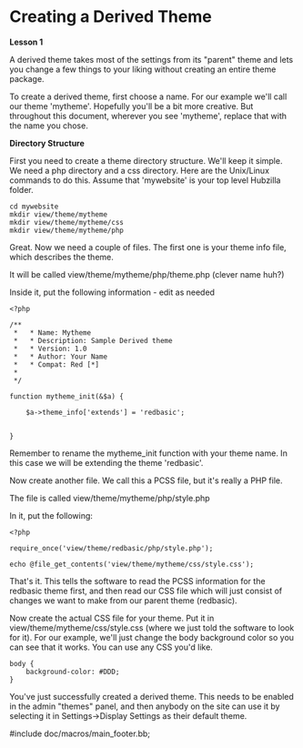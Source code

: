 Creating a Derived Theme
========================

**Lesson 1**

A derived theme takes most of the settings from its "parent" theme and lets you change a few things to your liking without creating an entire theme package. 


To create a derived theme, first choose a name. For our example we'll call our theme 'mytheme'. Hopefully you'll be a bit more creative. But throughout this document, wherever you see 'mytheme', replace that with the name you chose.

**Directory Structure**

First you need to create a theme directory structure. We'll keep it simple. We need a php directory and a css directory. Here are the Unix/Linux commands to do this. Assume that 'mywebsite' is your top level Hubzilla folder. 


    cd mywebsite
    mkdir view/theme/mytheme
    mkdir view/theme/mytheme/css
    mkdir view/theme/mytheme/php


Great. Now we need a couple of files. The first one is your theme info file, which describes the theme.

It will be called view/theme/mytheme/php/theme.php (clever name huh?)

Inside it, put the following information - edit as needed

    <?php

    /**
     *   * Name: Mytheme
     *   * Description: Sample Derived theme
     *   * Version: 1.0
     *   * Author: Your Name
     *   * Compat: Red [*]
     *
     */

    function mytheme_init(&$a) {

        $a->theme_info['extends'] = 'redbasic';


    }


Remember to rename the mytheme_init function with your theme name. In this case we will be extending the theme 'redbasic'. 


Now create another file. We call this a PCSS file, but it's really a PHP file.

The file is called view/theme/mytheme/php/style.php

In it, put the following:

    <?php

    require_once('view/theme/redbasic/php/style.php');

    echo @file_get_contents('view/theme/mytheme/css/style.css');



That's it. This tells the software to read the PCSS information for the redbasic theme first, and then read our CSS file which will just consist of changes we want to make from our parent theme (redbasic). 


Now create the actual CSS file for your theme.  Put it in view/theme/mytheme/css/style.css (where we just told the software to look for it). For our example, we'll just change the body background color so you can see that it works. You can use any CSS you'd like. 


    body {
        background-color: #DDD;
    }


You've just successfully created a derived theme. This needs to be enabled in the admin "themes" panel, and then anybody on the site can use it by selecting it in Settings->Display Settings as their default theme.  

#include doc/macros/main_footer.bb;
